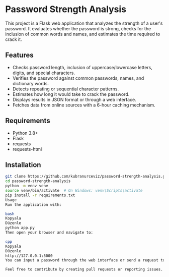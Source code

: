 # Password Strength Analysis

This project is a Flask web application that analyzes the strength of a user's password. It evaluates whether the password is strong, checks for the inclusion of common words and names, and estimates the time required to crack it.

## Features

- Checks password length, inclusion of uppercase/lowercase letters, digits, and special characters.
- Verifies the password against common passwords, names, and dictionary words.
- Detects repeating or sequential character patterns.
- Estimates how long it would take to crack the password.
- Displays results in JSON format or through a web interface.
- Fetches data from online sources with a 6-hour caching mechanism.

## Requirements

- Python 3.8+
- Flask
- requests
- requests-html

## Installation

```bash
git clone https://github.com/kubranurceviz/password-strength-analysis.git
cd password-strength-analysis
python -m venv venv
source venv/bin/activate  # On Windows: venv\Scripts\activate
pip install -r requirements.txt
Usage
Run the application with:

bash
Kopyala
Düzenle
python app.py
Then open your browser and navigate to:

cpp
Kopyala
Düzenle
http://127.0.0.1:5000
You can input a password through the web interface or send a request to the API endpoint for JSON output.

Feel free to contribute by creating pull requests or reporting issues.
